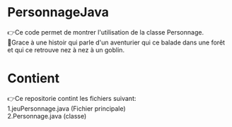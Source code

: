 # PersonnageJava
👉Ce code permet de montrer l'utilisation de la classe Personnage.  
📖Grace à une histoir qui parle d'un aventurier qui ce balade dans une forêt et qui ce retrouve nez à nez à un goblin.  
# Contient
👉Ce repositorie contint les fichiers suivant:  
    1.jeuPersonnage.java (Fichier principale)  
    2.Personnage.java (classe)  
